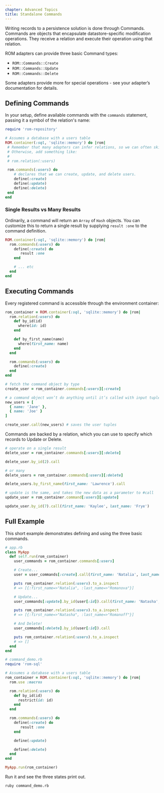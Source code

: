 ```yaml
---
chapter: Advanced Topics
title: Standalone Commands
---
```


Writing records to a persistence solution is done through Commands. Commands are
objects that encapsulate datastore-specific modification operations. They
receive a relation and execute their operation using that relation.

ROM adapters can provide three basic Command types:

* `ROM::Commands::Create`
* `ROM::Commands::Update`
* `ROM::Commands::Delete`

Some adapters provide more for special operations - see your adapter’s
documentation for details.

## Defining Commands

In your setup, define available commands with the `commands` statement, passing
it a symbol of the relation's name:

```ruby
require 'rom-repository'

# Assumes a database with a users table
ROM.container(:sql, 'sqlite::memory') do |rom|
 # Remember that many adapters can infer relations, so we can often skip defining it.
 # Otherwise, add something like:
 #
 # rom.relation(:users)

 rom.commands(:users) do
    # declares that we can create, update, and delete users.
    define(:create)
    define(:update)
    define(:delete)
 end
end
```

### Single Results vs Many Results

Ordinarily, a command will return an `Array` of `Hash` objects. You can
customize this to return a single result by supplying `result :one` to the
command definition.

```ruby
ROM.container(:sql, 'sqlite::memory') do |rom|
  rom.commands(:users) do
    define(:create) do
       result :one
    end

    # ... etc
  end
end
```

## Executing Commands

Every registered command is accessible through the environment container:

```ruby
rom_container = ROM.container(:sql, 'sqlite::memory') do |rom|
  rom.relation(:users) do
    def by_id(id)
      where(id: id)
    end

    def by_first_name(name)
      where(first_name: name)
    end
  end

  rom.commands(:users) do
    define(:create)
  end
end

# fetch the command object by type
create_user = rom_container.commands[:users][:create]

# a command object won’t do anything until it’s called with input tuples:
new_users = [
  { name: 'Jane' },
  { name: 'Joe' }
]

create_user.call(new_users) # saves the user tuples
```

Commands are backed by a relation, which you can use to specify which records to
Update or Delete.

```ruby
# operate on a single result
delete_user = rom_container.commands[:users][:delete]

delete_user.by_id(2).call

# or many
delete_users = rom_container.commands[:users][:delete]

delete_users.by_first_name(first_name: 'Lawrence').call

# update is the same, and takes the new data as a parameter to #call
update_user = rom_container.command[:users][:update]

update_user.by_id(7).call(first_name: 'Kaylee', last_name: 'Frye')
```

## Full Example

This short example demonstrates defining and using the three basic commands.

```ruby
# app.rb
class MyApp
  def self.run(rom_container)
    user_commands = rom_container.commands[:users]

    # Create...
    user = user_commands[:create].call(first_name: 'Natalia', last_name: 'Romanova')

    puts rom_container.relation(:users).to_a.inspect
    # => [{:first_name=>"Natalia", :last_name=>"Romanova"}]

    # Update...
    user_commands[:update].by_id(user[:id]).call(first_name: 'Natasha', last_name: 'Romanoff')

    puts rom_container.relation(:users).to_a.inspect
    # => [{:first_name=>"Natasha", :last_name=>"Romanoff"}]

    # And Delete!
    user_commands[:delete].by_id(user[:id]).call

    puts rom_container.relation(:users).to_a.inspect
    # => []
  end
end
```

```ruby
# command_demo.rb
require 'rom-sql'

# Assumes a database with a users table
rom_container = ROM.container(:sql, 'sqlite::memory') do |rom|
  rom.use :macros

  rom.relation(:users) do
    def by_id(id)
      restrict(id: id)
    end
  end

  rom.commands(:users) do
    define(:create) do
       result :one
    end

    define(:update)

    define(:delete)
  end
end

MyApp.run(rom_container)
```

Run it and see the three states print out.

```bash
ruby command_demo.rb
```
